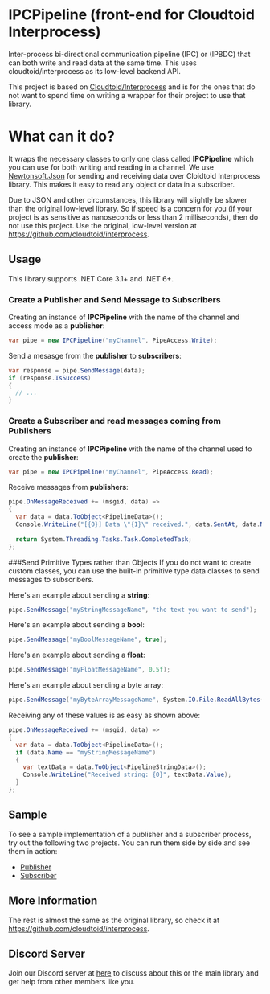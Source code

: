 # IPCPipeline (front-end for Cloudtoid Interprocess)
Inter-process bi-directional communication pipeline (IPC) or (IPBDC) that can both write and read data at the same time. This uses cloudtoid/interprocess as its low-level backend API.

This project is based on [Cloudtoid/Interprocess](https://github.com/cloudtoid/interprocess) and is for the ones that do not want to spend time on writing a wrapper for their project to use that library.

# What can it do?
It wraps the necessary classes to only one class called **IPCPipeline** which you can use for both writing and reading in a channel.
We use [Newtonsoft.Json](https://github.com/JamesNK/Newtonsoft.Json) for sending and receiving data over Cloidtoid Interprocess library. This makes it easy to read any object or data in a subscriber.

Due to JSON and other circumstances, this library will slightly be slower than the original low-level library. So if speed is a concern for you (if your project is as sensitive as nanoseconds or less than 2 milliseconds), then do not use this project. Use the original, low-level version at https://github.com/cloudtoid/interprocess.

## Usage

This library supports .NET Core 3.1+ and .NET 6+.

### Create a Publisher and Send Message to Subscribers
Creating an instance of **IPCPipeline** with the name of the channel and access mode as a **publisher**:

```csharp
var pipe = new IPCPipeline("myChannel", PipeAccess.Write);
```

Send a mesasge from the **publisher** to **subscribers**:
```csharp
var response = pipe.SendMessage(data);
if (response.IsSuccess)
{
  // ...
}
```

### Create a Subscriber and read messages coming from Publishers
Creating an instance of **IPCPipeline** with the name of the channel used to create the **publisher**:
```csharp
var pipe = new IPCPipeline("myChannel", PipeAccess.Read);
```

Receive messages from **publishers**:
```csharp
pipe.OnMessageReceived += (msgid, data) =>
{
  var data = data.ToObject<PipelineData>();
  Console.WriteLine("[{0}] Data \"{1}\" received.", data.SentAt, data.Name);
  
  return System.Threading.Tasks.Task.CompletedTask;
};
```

###Send Primitive Types rather than Objects
If you do not want to create custom classes, you can use the built-in primitive type data classes to send messages to subscribers.

Here's an example about sending a **string**:
```csharp
pipe.SendMessage("myStringMessageName", "the text you want to send");
```

Here's an example about sending a **bool**:
```csharp
pipe.SendMessage("myBoolMessageName", true);
```

Here's an example about sending a **float**:
```csharp
pipe.SendMessage("myFloatMessageName", 0.5f);
```

Here's an example about sending a byte array:
```csharp
pipe.SendMessage("myByteArrayMessageName", System.IO.File.ReadAllBytes("myImage.png")); // Make sure the buffer is big enough in subscriber's IPCPipeline class instance.
```

Receiving any of these values is as easy as shown above:
```csharp
pipe.OnMessageReceived += (msgid, data) =>
{
  var data = data.ToObject<PipelineData>();
  if (data.Name == "myStringMessageName")
  {
    var textData = data.ToObject<PipelineStringData>();
    Console.WriteLine("Received string: {0}", textData.Value);
  }
};
```

## Sample

To see a sample implementation of a publisher and a subscriber process, try out the following two projects. You can run them side by side and see them in action:

- [Publisher](src/PublisherTest/)
- [Subscriber](src/SubscriberTest/)

## More Information

The rest is almost the same as the original library, so check it at https://github.com/cloudtoid/interprocess.

## Discord Server

Join our Discord server at [here](https://discord.gg/deskasoft) to discuss about this or the main library and get help from other members like you.

